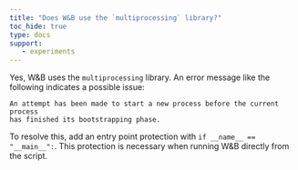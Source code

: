 ```yaml
---
title: "Does W&B use the `multiprocessing` library?"
toc_hide: true
type: docs
support:
   - experiments
---
```

Yes, W&B uses the `multiprocessing` library. An error message like the following indicates a possible issue:

```
An attempt has been made to start a new process before the current process 
has finished its bootstrapping phase.
```

To resolve this, add an entry point protection with `if __name__ == "__main__":`. This protection is necessary when running W&B directly from the script.
